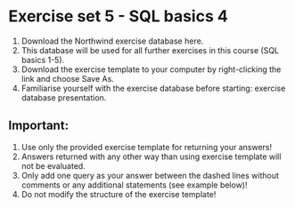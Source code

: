 # Exercise set 5 - SQL basics 4

1. Download the Northwind exercise database here.
2. This database will be used for all further exercises in this course (SQL basics 1-5).
3. Download the exercise template to your computer by right-clicking the link and choose Save As.
4. Familiarise yourself with the exercise database before starting: exercise database presentation.

## Important:
1. Use only the provided exercise template for returning your answers!
2. Answers returned with any other way than using exercise template will not be evaluated.
3. Only add one query as your answer between the dashed lines without comments or any additional statements (see    example below)!
4. Do not modify the structure of the exercise template!